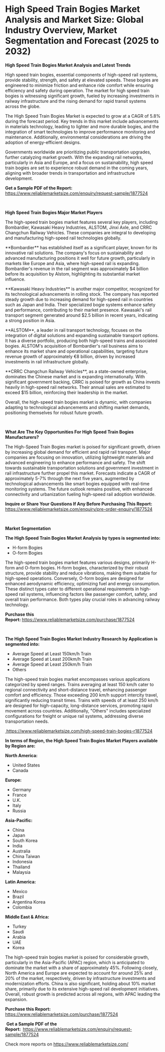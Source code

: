 <p><h1>High Speed Train Bogies Market Analysis and Market Size: Global Industry Overview, Market Segmentation and Forecast (2025 to 2032)</h1></p><p><strong>High Speed Train Bogies Market Analysis and Latest Trends</strong></p>
<p><p>High speed train bogies, essential components of high-speed rail systems, provide stability, strength, and safety at elevated speeds. These bogies are engineered to minimize friction and enhance ride comfort while ensuring efficiency and safety during operation. The market for high speed train bogies is witnessing significant growth, fueled by increasing investments in railway infrastructure and the rising demand for rapid transit systems across the globe.</p><p>The High Speed Train Bogies Market is expected to grow at a CAGR of 5.8% during the forecast period. Key trends in this market include advancements in materials technology, leading to lighter and more durable bogies, and the integration of smart technologies to improve performance monitoring and maintenance. Additionally, environmental considerations are driving the adoption of energy-efficient designs. </p><p>Governments worldwide are prioritizing public transportation upgrades, further catalyzing market growth. With the expanding rail networks, particularly in Asia and Europe, and a focus on sustainability, high speed train bogies are set to experience robust demand in the coming years, aligning with broader trends in transportation and infrastructure development.</p></p>
<p><strong>Get a Sample PDF of the Report:&nbsp;</strong> <a href="https://www.reliablemarketsize.com/enquiry/request-sample/1877524?utm_campaign=2780&utm_medium=2&utm_source=Github&utm_content=ia&utm_term=28022025&utm_id=high-speed-train-bogies">https://www.reliablemarketsize.com/enquiry/request-sample/1877524</a></p>
<p>&nbsp;</p>
<p><strong>High Speed Train Bogies Major Market Players</strong></p>
<p><p>The high-speed train bogies market features several key players, including Bombardier, Kawasaki Heavy Industries, ALSTOM, Jinxi Axle, and CRRC Changchun Railway Vehicles. These companies are integral to developing and manufacturing high-speed rail technologies globally.</p><p>**Bombardier** has established itself as a significant player, known for its innovative rail solutions. The company's focus on sustainability and advanced manufacturing positions it well for future growth, particularly in markets like Europe and Asia, where high-speed rail is expanding. Bombardier's revenue in the rail segment was approximately $4 billion before its acquisition by Alstom, highlighting its substantial market influence.</p><p>**Kawasaki Heavy Industries** is another major competitor, recognized for its technological advancements in rolling stock. The company has reported steady growth due to increasing demand for high-speed rail in countries such as Japan and India. Their specialized bogie systems enhance safety and performance, contributing to their market presence. Kawasaki's rail transport segment generated around $2.5 billion in recent years, indicating a strong position in Asia.</p><p>**ALSTOM**, a leader in rail transport technology, focuses on the integration of digital solutions and expanding sustainable transport options. It has a diverse portfolio, producing both high-speed trains and associated bogies. ALSTOM's acquisition of Bombardier's rail business aims to enhance its market share and operational capabilities, targeting future revenue growth of approximately €8 billion, driven by increased investments in rail infrastructure globally.</p><p>**CRRC Changchun Railway Vehicles**, as a state-owned enterprise, dominates the Chinese market and is expanding internationally. With significant government backing, CRRC is poised for growth as China invests heavily in high-speed rail networks. Their annual sales are estimated to exceed $15 billion, reinforcing their leadership in the market.</p><p>Overall, the high-speed train bogies market is dynamic, with companies adapting to technological advancements and shifting market demands, positioning themselves for robust future growth.</p></p>
<p>&nbsp;</p>
<p><strong>What Are The Key Opportunities For High Speed Train Bogies Manufacturers?</strong></p>
<p><p>The High-Speed Train Bogies market is poised for significant growth, driven by increasing global demand for efficient and rapid rail transport. Major companies are focusing on innovation, utilizing lightweight materials and advanced engineering to enhance performance and safety. The shift towards sustainable transportation solutions and government investment in rail infrastructure further propel this market. Forecasts indicate a CAGR of approximately 5-7% through the next five years, augmented by technological advancements like smart bogies equipped with real-time monitoring systems. The future outlook remains positive, with enhanced connectivity and urbanization fueling high-speed rail adoption worldwide.</p></p>
<p><strong>Inquire or Share Your Questions If Any Before Purchasing This Report:</strong> <a href="https://www.reliablemarketsize.com/enquiry/pre-order-enquiry/1877524?utm_campaign=2780&utm_medium=2&utm_source=Github&utm_content=ia&utm_term=28022025&utm_id=high-speed-train-bogies">https://www.reliablemarketsize.com/enquiry/pre-order-enquiry/1877524</a></p>
<p>&nbsp;</p>
<p><strong>Market Segmentation</strong></p>
<p><strong>The High Speed Train Bogies Market Analysis by types is segmented into:</strong></p>
<p><ul><li>H-form Bogies</li><li>O-form Bogies</li></ul></p>
<p><p>The high-speed train bogies market features various designs, primarily H-form and O-form bogies. H-form bogies, characterized by their robust structure, provide stability and reduce vibrations, making them suitable for high-speed operations. Conversely, O-form bogies are designed for enhanced aerodynamic efficiency, optimizing fuel and energy consumption. These distinct types cater to different operational requirements in high-speed rail systems, influencing factors like passenger comfort, safety, and overall train performance. Both types play crucial roles in advancing railway technology.</p></p>
<p><strong>Purchase this Report:&nbsp;</strong><a href="https://www.reliablemarketsize.com/purchase/1877524?utm_campaign=2780&utm_medium=2&utm_source=Github&utm_content=ia&utm_term=28022025&utm_id=high-speed-train-bogies">https://www.reliablemarketsize.com/purchase/1877524</a></p>
<p>&nbsp;</p>
<p><strong>The High Speed Train Bogies Market Industry Research by Application is segmented into:</strong></p>
<p><ul><li>Average Speed at Least 150km/h Train</li><li>Average Speed at Least 200km/h Train</li><li>Average Speed at Least 250km/h Train</li><li>Others</li></ul></p>
<p><p>The high-speed train bogies market encompasses various applications categorized by speed ranges. Trains averaging at least 150 km/h cater to regional connectivity and short-distance travel, enhancing passenger comfort and efficiency. Those exceeding 200 km/h support intercity travel, significantly reducing transit times. Trains with speeds of at least 250 km/h are designed for high-capacity, long-distance services, promoting rapid movement across countries. Additionally, "Others" includes specialized configurations for freight or unique rail systems, addressing diverse transportation needs.</p></p>
<p><a href="https://www.reliablemarketsize.com/high-speed-train-bogies-r1877524?utm_campaign=2780&utm_medium=2&utm_source=Github&utm_content=ia&utm_term=28022025&utm_id=high-speed-train-bogies">&nbsp;https://www.reliablemarketsize.com/high-speed-train-bogies-r1877524</a></p>
<p><strong>In terms of Region, the High Speed Train Bogies Market Players available by Region are:</strong></p>
<p>
    <p> <strong> North America: </strong>
        <ul>
            <li>United States</li>
            <li>Canada</li>
        </ul>
        </p> 
    <p> <strong> Europe: </strong>
        <ul>
            <li>Germany</li>
            <li>France</li>
            <li>U.K.</li>
            <li>Italy</li>
            <li>Russia</li>
        </ul>
        </p> 
    <p> <strong> Asia-Pacific: </strong>
        <ul>
            <li>China</li>
            <li>Japan</li>
            <li>South Korea</li>
            <li>India</li>
            <li>Australia</li>
            <li>China Taiwan</li>
            <li>Indonesia</li>
            <li>Thailand</li>
            <li>Malaysia</li>
        </ul>
        </p> 
    <p> <strong> Latin America: </strong>
        <ul>
            <li>Mexico</li>
            <li>Brazil</li>
            <li>Argentina Korea</li>
            <li>Colombia</li>
        </ul>
        </p> 
    <p> <strong> Middle East & Africa: </strong>
        <ul>
            <li>Turkey</li>
            <li>Saudi</li>
            <li>Arabia</li>
            <li>UAE</li>
            <li>Korea</li>
        </ul>
    </p>
    </p>
<p><p>The high-speed train bogies market is poised for considerable growth, particularly in the Asia-Pacific (APAC) region, which is anticipated to dominate the market with a share of approximately 45%. Following closely, North America and Europe are expected to account for around 25% and 20% of the market, respectively, driven by infrastructure investments and modernization efforts. China is also significant, holding about 10% market share, primarily due to its extensive high-speed rail development initiatives. Overall, robust growth is predicted across all regions, with APAC leading the expansion.</p></p>
<p><strong>Purchase this Report: </strong><a href="https://www.reliablemarketsize.com/purchase/1877524?utm_campaign=2780&utm_medium=2&utm_source=Github&utm_content=ia&utm_term=28022025&utm_id=high-speed-train-bogies">https://www.reliablemarketsize.com/purchase/1877524</a></p>
<p>&nbsp;<strong>Get a Sample PDF of the Report:&nbsp;&nbsp;</strong><a href="https://www.reliablemarketsize.com/enquiry/request-sample/1877524?utm_campaign=2780&utm_medium=2&utm_source=Github&utm_content=ia&utm_term=28022025&utm_id=high-speed-train-bogies">https://www.reliablemarketsize.com/enquiry/request-sample/1877524</a></p>
<p><strong></strong></p>
<p>Check more reports on <a href="https://www.reliablemarketsize.com/?utm_campaign=2780&utm_medium=2&utm_source=Github&utm_content=ia&utm_term=28022025&utm_id=high-speed-train-bogies">https://www.reliablemarketsize.com/</a></p>